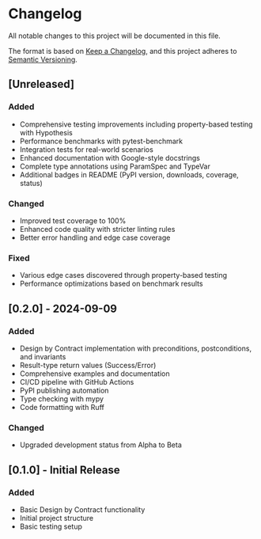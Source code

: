 # Changelog

All notable changes to this project will be documented in this file.

The format is based on [Keep a Changelog](https://keepachangelog.com/en/1.0.0/),
and this project adheres to [Semantic Versioning](https://semver.org/spec/v2.0.0.html).

## [Unreleased]

### Added
- Comprehensive testing improvements including property-based testing with Hypothesis
- Performance benchmarks with pytest-benchmark
- Integration tests for real-world scenarios
- Enhanced documentation with Google-style docstrings
- Complete type annotations using ParamSpec and TypeVar
- Additional badges in README (PyPI version, downloads, coverage, status)

### Changed
- Improved test coverage to 100%
- Enhanced code quality with stricter linting rules
- Better error handling and edge case coverage

### Fixed
- Various edge cases discovered through property-based testing
- Performance optimizations based on benchmark results

## [0.2.0] - 2024-09-09

### Added
- Design by Contract implementation with preconditions, postconditions, and invariants
- Result-type return values (Success/Error)
- Comprehensive examples and documentation
- CI/CD pipeline with GitHub Actions
- PyPI publishing automation
- Type checking with mypy
- Code formatting with Ruff

### Changed
- Upgraded development status from Alpha to Beta

## [0.1.0] - Initial Release

### Added
- Basic Design by Contract functionality
- Initial project structure
- Basic testing setup
